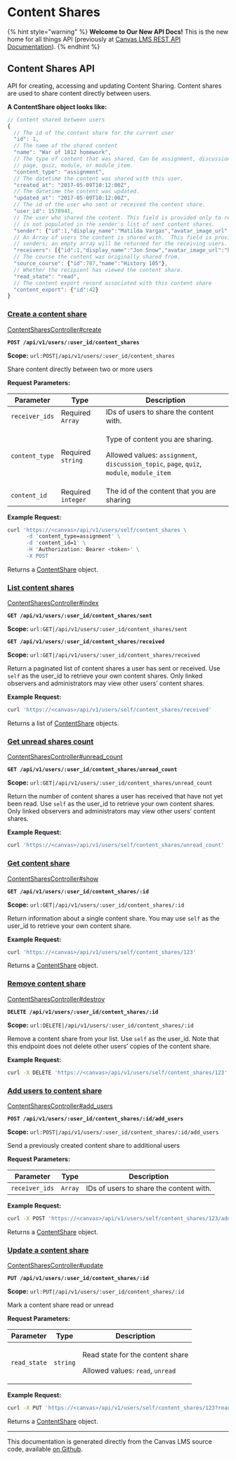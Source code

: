 # Content Shares

{% hint style="warning" %}
**Welcome to Our New API Docs!** This is the new home for all things API (previously at [Canvas LMS REST API Documentation](https://api.instructure.com)).
{% endhint %}

## Content Shares API

API for creating, accessing and updating Content Sharing. Content shares are used to share content directly between users.

**A ContentShare object looks like:**

```js
// Content shared between users
{
  // The id of the content share for the current user
  "id": 1,
  // The name of the shared content
  "name": "War of 1812 homework",
  // The type of content that was shared. Can be assignment, discussion_topic,
  // page, quiz, module, or module_item.
  "content_type": "assignment",
  // The datetime the content was shared with this user.
  "created_at": "2017-05-09T10:12:00Z",
  // The datetime the content was updated.
  "updated_at": "2017-05-09T10:12:00Z",
  // The id of the user who sent or received the content share.
  "user_id": 1578941,
  // The user who shared the content. This field is provided only to receivers; it
  // is not populated in the sender's list of sent content shares.
  "sender": {"id":1,"display_name":"Matilda Vargas","avatar_image_url":"http:\/\/localhost:3000\/image_url","html_url":"http:\/\/localhost:3000\/users\/1"},
  // An Array of users the content is shared with.  This field is provided only to
  // senders; an empty array will be returned for the receiving users.
  "receivers": [{"id":1,"display_name":"Jon Snow","avatar_image_url":"http:\/\/localhost:3000\/image_url2","html_url":"http:\/\/localhost:3000\/users\/2"}],
  // The course the content was originally shared from.
  "source_course": {"id":787,"name":"History 105"},
  // Whether the recipient has viewed the content share.
  "read_state": "read",
  // The content export record associated with this content share
  "content_export": {"id":42}
}
```

### [Create a content share](#method.content_shares.create) <a href="#method.content_shares.create" id="method.content_shares.create"></a>

[ContentSharesController#create](https://github.com/instructure/canvas-lms/blob/master/app/controllers/content_shares_controller.rb)

**`POST /api/v1/users/:user_id/content_shares`**

**Scope:** `url:POST|/api/v1/users/:user_id/content_shares`

Share content directly between two or more users

**Request Parameters:**

| Parameter      | Type               | Description                                                                                                                                                                                               |
| -------------- | ------------------ | --------------------------------------------------------------------------------------------------------------------------------------------------------------------------------------------------------- |
| `receiver_ids` | Required `Array`   | IDs of users to share the content with.                                                                                                                                                                   |
| `content_type` | Required `string`  | <p>Type of content you are sharing.</p><p>Allowed values: <code>assignment</code>, <code>discussion_topic</code>, <code>page</code>, <code>quiz</code>, <code>module</code>, <code>module_item</code></p> |
| `content_id`   | Required `integer` | The id of the content that you are sharing                                                                                                                                                                |

**Example Request:**

```bash
curl 'https://<canvas>/api/v1/users/self/content_shares \
      -d 'content_type=assignment' \
      -d 'content_id=1' \
      -H 'Authorization: Bearer <token>' \
      -X POST
```

Returns a [ContentShare](#contentshare) object.

### [List content shares](#method.content_shares.index) <a href="#method.content_shares.index" id="method.content_shares.index"></a>

[ContentSharesController#index](https://github.com/instructure/canvas-lms/blob/master/app/controllers/content_shares_controller.rb)

**`GET /api/v1/users/:user_id/content_shares/sent`**

**Scope:** `url:GET|/api/v1/users/:user_id/content_shares/sent`

**`GET /api/v1/users/:user_id/content_shares/received`**

**Scope:** `url:GET|/api/v1/users/:user_id/content_shares/received`

Return a paginated list of content shares a user has sent or received. Use `self` as the user\_id to retrieve your own content shares. Only linked observers and administrators may view other users’ content shares.

**Example Request:**

```bash
curl 'https://<canvas>/api/v1/users/self/content_shares/received'
```

Returns a list of [ContentShare](#contentshare) objects.

### [Get unread shares count](#method.content_shares.unread_count) <a href="#method.content_shares.unread_count" id="method.content_shares.unread_count"></a>

[ContentSharesController#unread\_count](https://github.com/instructure/canvas-lms/blob/master/app/controllers/content_shares_controller.rb)

**`GET /api/v1/users/:user_id/content_shares/unread_count`**

**Scope:** `url:GET|/api/v1/users/:user_id/content_shares/unread_count`

Return the number of content shares a user has received that have not yet been read. Use `self` as the user\_id to retrieve your own content shares. Only linked observers and administrators may view other users’ content shares.

**Example Request:**

```bash
curl 'https://<canvas>/api/v1/users/self/content_shares/unread_count'
```

### [Get content share](#method.content_shares.show) <a href="#method.content_shares.show" id="method.content_shares.show"></a>

[ContentSharesController#show](https://github.com/instructure/canvas-lms/blob/master/app/controllers/content_shares_controller.rb)

**`GET /api/v1/users/:user_id/content_shares/:id`**

**Scope:** `url:GET|/api/v1/users/:user_id/content_shares/:id`

Return information about a single content share. You may use `self` as the user\_id to retrieve your own content share.

**Example Request:**

```bash
curl 'https://<canvas>/api/v1/users/self/content_shares/123'
```

Returns a [ContentShare](#contentshare) object.

### [Remove content share](#method.content_shares.destroy) <a href="#method.content_shares.destroy" id="method.content_shares.destroy"></a>

[ContentSharesController#destroy](https://github.com/instructure/canvas-lms/blob/master/app/controllers/content_shares_controller.rb)

**`DELETE /api/v1/users/:user_id/content_shares/:id`**

**Scope:** `url:DELETE|/api/v1/users/:user_id/content_shares/:id`

Remove a content share from your list. Use `self` as the user\_id. Note that this endpoint does not delete other users’ copies of the content share.

**Example Request:**

```bash
curl -X DELETE 'https://<canvas>/api/v1/users/self/content_shares/123'
```

### [Add users to content share](#method.content_shares.add_users) <a href="#method.content_shares.add_users" id="method.content_shares.add_users"></a>

[ContentSharesController#add\_users](https://github.com/instructure/canvas-lms/blob/master/app/controllers/content_shares_controller.rb)

**`POST /api/v1/users/:user_id/content_shares/:id/add_users`**

**Scope:** `url:POST|/api/v1/users/:user_id/content_shares/:id/add_users`

Send a previously created content share to additional users

**Request Parameters:**

| Parameter      | Type    | Description                             |
| -------------- | ------- | --------------------------------------- |
| `receiver_ids` | `Array` | IDs of users to share the content with. |

**Example Request:**

```bash
curl -X POST 'https://<canvas>/api/v1/users/self/content_shares/123/add_users?receiver_ids[]=789'
```

Returns a [ContentShare](#contentshare) object.

### [Update a content share](#method.content_shares.update) <a href="#method.content_shares.update" id="method.content_shares.update"></a>

[ContentSharesController#update](https://github.com/instructure/canvas-lms/blob/master/app/controllers/content_shares_controller.rb)

**`PUT /api/v1/users/:user_id/content_shares/:id`**

**Scope:** `url:PUT|/api/v1/users/:user_id/content_shares/:id`

Mark a content share read or unread

**Request Parameters:**

| Parameter    | Type     | Description                                                                                          |
| ------------ | -------- | ---------------------------------------------------------------------------------------------------- |
| `read_state` | `string` | <p>Read state for the content share</p><p>Allowed values: <code>read</code>, <code>unread</code></p> |

**Example Request:**

```bash
curl -X PUT 'https://<canvas>/api/v1/users/self/content_shares/123?read_state=read'
```

Returns a [ContentShare](#contentshare) object.

***

This documentation is generated directly from the Canvas LMS source code, available [on Github](https://github.com/instructure/canvas-lms).

